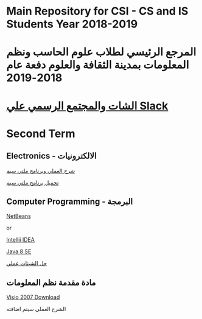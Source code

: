 # Main Repository for CSI - CS and IS Students  Year 2018-2019
# المرجع الرئيسي لطلاب علوم الحاسب ونظم المعلومات بمدينة الثقافة والعلوم دفعة عام 2018-2019
# [ الشات والمجتمع الرسمي علي Slack](https://join.slack.com/t/csistudents/shared_invite/enQtNjIyMDk2ODkyNDIyLTg5YzNhNWUzM2VmYjdjNTg0NzFmY2Q0NzI5MDI5Y2E5NDZiMGU3YjM2ZWUxYTdkMDAwNDJiZDU5OTQxZjM2MjQ)
# Second Term
## Electronics - الالكترونيات
[شرح العملي وبرنامج ملتي سيم]()

[تحميل برنامج ملتي سيم](https://www.file-up.org/mtdw13jyf3v3)
## Computer Programming - البرمجة
[NetBeans](https://netbeans.org/downloads/8.0.2/)

or

[Intellij IDEA](https://www.jetbrains.com/idea/download/)

[Java 8 SE](2133155)

[حل الشيتات عملي](https://github.com/th3blackscare/Programming-Sheets)

## مادة مقدمة نظم المعلومات

[Visio 2007 Download]()

الشرح العملي سيتم اضافته

